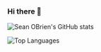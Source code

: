 ### Hi there 👋

![Sean OBrien's GitHub stats](https://github-readme-stats.vercel.app/api?username=sobrien-banyan&count_private=true&show_icons=true&theme=radical&hide=prs)


![Top Languages](https://github-readme-stats.vercel.app/api/top-langs/?username=sobrien-banyan&theme=dark&langs_count=10&layout=compact)


<!--
**sobrien-banyan/sobrien-banyan** is a ✨ _special_ ✨ repository because its `README.md` (this file) appears on your GitHub profile.

Here are some ideas to get you started:

- 🔭 I’m currently working on ...
- 🌱 I’m currently learning ...
- 👯 I’m looking to collaborate on ...
- 🤔 I’m looking for help with ...
- 💬 Ask me about ...
- 📫 How to reach me: ...
- 😄 Pronouns: ...
- ⚡ Fun fact: ...
-->
